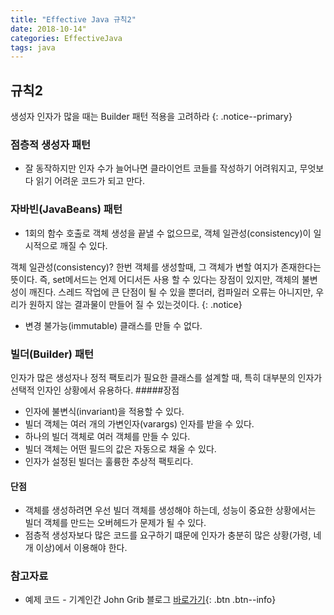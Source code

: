 ```yaml
---
title: "Effective Java 규칙2"
date: 2018-10-14"
categories: EffectiveJava
tags: java
---
```


## 규칙2
생성자 인자가 많을 때는 Builder 패턴 적용을 고려하라
{: .notice--primary}

### 점층적 생성자 패턴
* 잘 동작하지만 인자 수가 늘어나면 클라이언트 코들를 작성하기 어려워지고, 무엇보다 읽기 어려운 코드가 되고 만다.

### 자바빈(JavaBeans) 패턴
* 1회의 함수 호출로 객체 생성을 끝낼 수 없으므로, 객체 일관성(consistency)이 일시적으로 깨질 수 있다.

객체 일관성(consistency)?
 한번 객체를 생성할때, 그 객체가 변할 여지가 존재한다는 뜻이다.
즉, set메서드는 언제 어디서든 사용 할 수 있다는 장점이 있지만, 객체의 불변성이 깨진다.
스레드 작업에 큰 단점이 될 수 있을 뿐더러, 컴파일러 오류는 아니지만, 우리가 원하지 않는 결과물이 만들어 질 수 있는것이다.
{: .notice}

* 변경 불가능(immutable) 클래스를 만들 수 없다.

### 빌더(Builder) 패턴
인자가 많은 생성자나 정적 팩토리가 필요한 클래스를 설계할 때, 특히 대부분의 인자가 선택적 인자인 상황에서 유용하다.
#####장점
* 인자에 불변식(invariant)을 적용할 수 있다.
* 빌더 객체는 여러 개의 가변인자(varargs) 인자를 받을 수 있다.
* 하나의 빌더 객체로 여러 객체를 만들 수 있다.
* 빌더 객체는 어떤 필드의 값은 자동으로 채울 수 있다.
* 인자가 설정된 빌더는 훌륭한 추상적 팩토리다.

#### 단점
* 객체를 생성하려면 우선 빌더 객체를 생성해야 하는데, 성능이 중요한 상황에서는 빌더 객체를 만드는 오버헤드가 문제가 될 수 있다.
* 점층적 생성자보다 많은 코드를 요구하기 떄문에 인자가 충분히 많은 상황(가령, 네 개 이상)에서 이용해야 한다.

### 참고자료
* 예제 코드 - 기계인간 John Grib 블로그 [바로가기](https://johngrib.github.io/wiki/builder-pattern/){: .btn .btn--info}
